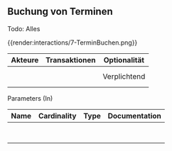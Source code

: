 ## Buchung von Terminen
Todo: Alles

{{render:interactions/7-TerminBuchen.png}}

Akteure             | Transaktionen                                                                                                                   | Optionalität |
|--------------------|-------------------------------------------------------------------------------------------------------------------------------|-------------|
||<br><br>| Verplichtend           |

Parameters (In)

Name               |	Cardinality	|Type|	Documentation|
|--------------------|-------------------------------------------------------------------------------------------------------------------------------|-------------|-------------------------------------|
||<br><br>|||
